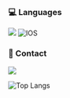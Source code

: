 <div>
<h3>💻  Languages</h3>
<img src="https://img.shields.io/badge/Swift-F05138?style=flat-square&logo=Swift&logoColor=white"><!-- Java -->
<img alt="IOS" src="https://img.shields.io/badge/-IOS-000?style=flat-square&logo=apple&logoColor=ffffff" />


### 📮 Contact
 <a href="mailto:trumanfromkorea@gmail.com"><img src="https://img.shields.io/badge/Gmail-d14836?style=flat-square&logo=Gmail&logoColor=white&link=qoskatjr2@gmail.com"/></a>
 
![Top Langs](https://github-readme-stats.vercel.app/api/top-langs/?username=NamSeok-Bae&layout=compact)
</div>
